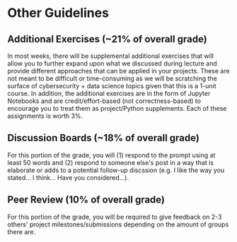 # Other Guidelines

## Additional Exercises (~21% of overall grade)

In most weeks, there will be supplemental additional exercises that will allow you to further expand upon what we discussed during lecture
and provide different approaches that can be applied in your projects. These are not meant to be difficult or time-consuming as we will be
scratching the surface of cybersecurity + data science topics given that this is a 1-unit course. In addition, the additional exercises are
in the form of Jupyter Notebooks and are credit/effort-based (not correctness-based) to encourage you to treat them as project/Python supplements.
Each of these assignments is worth 3%.

## Discussion Boards (~18% of overall grade)

For this portion of the grade, you will (1) respond to the prompt using at least 50 words and (2) respond to someone else's post in a way that is elaborate or adds to a potential follow-up discssion (e.g. I like the way you stated... I think... Have you considered...).

## Peer Review (10% of overall grade)

For this portion of the grade, you will be required to give feedback on 2-3 others' project milestones/submissions depending on the amount of groups there are. 
